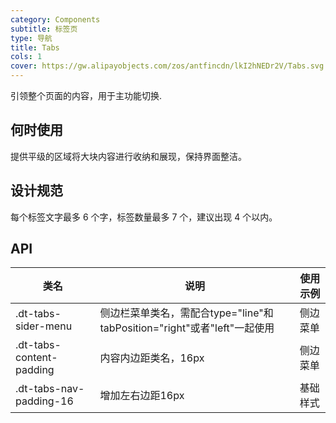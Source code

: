 ```yaml
---
category: Components
subtitle: 标签页
type: 导航
title: Tabs
cols: 1
cover: https://gw.alipayobjects.com/zos/antfincdn/lkI2hNEDr2V/Tabs.svg
---
```


引领整个页面的内容，用于主功能切换.


## 何时使用

提供平级的区域将大块内容进行收纳和展现，保持界面整洁。

## 设计规范

每个标签文字最多 6 个字，标签数量最多 7 个，建议出现 4 个以内。

## API

|类名  |说明  |使用示例  |
|---------|---------|---------|
|.dt-tabs-sider-menu  | 侧边栏菜单类名，需配合type="line"和tabPosition="right"或者"left"一起使用   | 侧边菜单   |
|.dt-tabs-content-padding  | 内容内边距类名，16px  | 侧边菜单 |
|.dt-tabs-nav-padding-16  | 增加左右边距16px  | 基础样式 |